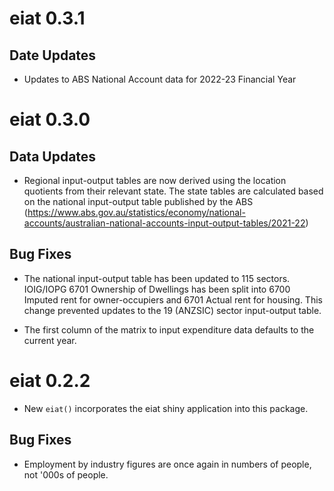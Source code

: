 # eiat 0.3.1

## Date Updates

* Updates to ABS National Account data for 2022-23 Financial Year

# eiat 0.3.0

## Data Updates

* Regional input-output tables are now derived using the location quotients from their relevant state. The state tables are calculated based on the national input-output table published by the ABS (https://www.abs.gov.au/statistics/economy/national-accounts/australian-national-accounts-input-output-tables/2021-22)

## Bug Fixes

* The national input-output table has been updated to 115 sectors. IOIG/IOPG 6701 Ownership of Dwellings has been split into 6700 Imputed rent for owner-occupiers and 6701 Actual rent for housing. This change prevented updates to the 19 (ANZSIC) sector input-output table. 

* The first column of the matrix to input expenditure data defaults to the current year. 


# eiat 0.2.2

* New `eiat()` incorporates the eiat shiny application into this package. 

## Bug Fixes

* Employment by industry figures are once again in numbers of people, not '000s of people. 
